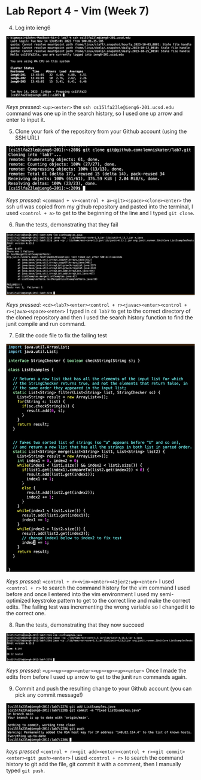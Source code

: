 # Lab Report 4 - Vim (Week 7)

4. Log into ieng6

![Step 4](step4.png)

*Keys pressed:* `<up><enter>` the `ssh cs15lfa23le@ieng6-201.ucsd.edu` command was one up in the search history, so I used one up arrow and enter to input it.

5. Clone your fork of the repository from your Github account (using the SSH URL)

![Step 5](step5.png)

*Keys pressed:* `<command + v><control + a><git><space><clone><enter>` the ssh url was copied from my github repository and pasted into the terminal, I used `<control + a>` to get to the beginning of the line and I typed `git clone`.

6. Run the tests, demonstrating that they fail

![Step 6](step6.png)

*Keys pressed:* `<cd><lab7><enter><control + r><javac><enter><control + r><java><space><enter>` I typed in `cd lab7` to get to the correct directory of the cloned repository and then I used the search history function to find the junit compile and run command.

7. Edit the code file to fix the failing test

![Step 7](step7.png)

*Keys pressed:* `<control + r><vim><enter><43jer2:wq><enter>` I used `<control + r>` to search the command history for the vim command I used before and once I entered into the vim environment I used my semi-optimized keystroke pattern to get to the correct line and make the correct edits. The failing test was incrementing the wrong variable so I changed it to the correct one.

8. Run the tests, demonstrating that they now succeed

![Step 8](step7+8.png)

*Keys pressed:* `<up><up><up><enter><up><up><up><enter>` Once I made the edits from before I used up arrow to get to the junit run commands again.

9. Commit and push the resulting change to your Github account (you can pick any commit message!)

![Step 9](step9.png)

*keys pressed* `<control + r><git add><enter><control + r><git commit><enter><git push><enter>` I used `<control + r>` to search the command history to git add the file, git commit it with a comment, then I manually typed `git push`.
